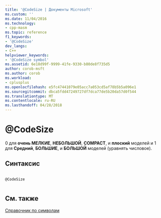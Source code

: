 ```yaml
---
title: '@CodeSize | Документы Microsoft'
ms.custom: ''
ms.date: 11/04/2016
ms.technology:
- cpp-masm
ms.topic: reference
f1_keywords:
- '@CodeSize'
dev_langs:
- C++
helpviewer_keywords:
- '@CodeSize symbol'
ms.assetid: 6e18d99f-9999-41fe-9330-b80de8f735d5
author: corob-msft
ms.author: corob
ms.workload:
- cplusplus
ms.openlocfilehash: e5fc47441079e05acc7a053cd5af78b5b5a096e1
ms.sourcegitcommit: dbca5fdd47249727df7dca77de5b20da57d0f544
ms.translationtype: MT
ms.contentlocale: ru-RU
ms.lasthandoff: 04/28/2018
---
```

# <a name="codesize"></a>@CodeSize
0 для **очень МЕЛКИЕ**, **НЕБОЛЬШОЙ**, **COMPACT**, и **плоский** моделей и 1 для **Средний**,  **БОЛЬШИЕ**, и **БОЛЬШОЙ** моделей (уравнять числовое).  
  
## <a name="syntax"></a>Синтаксис  
  
```  
  
@CodeSize  
  
```  
  
## <a name="see-also"></a>См. также  
 [Справочник по символам](../../assembler/masm/symbols-reference.md)